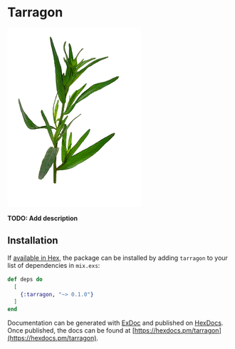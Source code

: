 # Tarragon
![Logo - Tarragon](./tarragon1.gif)

**TODO: Add description**

## Installation

If [available in Hex](https://hex.pm/docs/publish), the package can be installed
by adding `tarragon` to your list of dependencies in `mix.exs`:

```elixir
def deps do
  [
    {:tarragon, "~> 0.1.0"}
  ]
end
```

Documentation can be generated with [ExDoc](https://github.com/elixir-lang/ex_doc)
and published on [HexDocs](https://hexdocs.pm). Once published, the docs can
be found at [https://hexdocs.pm/tarragon](https://hexdocs.pm/tarragon).

